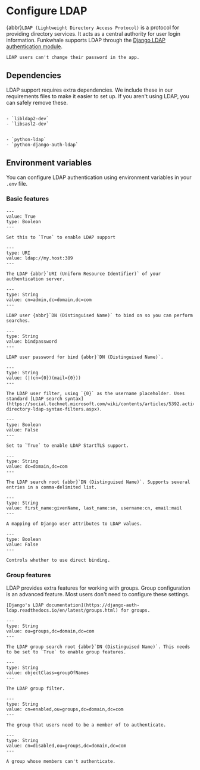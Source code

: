 # Configure LDAP

{abbr}`LDAP (Lightweight Directory Access Protocol)` is a protocol for providing directory services. It acts as a central authority for user login information. Funkwhale supports LDAP through the [Django LDAP authentication module](https://django-auth-ldap.readthedocs.io/).

```{important}
LDAP users can't change their password in the app.
```

## Dependencies

LDAP support requires extra dependencies. We include these in our requirements files to make it easier to set up. If you aren't using LDAP, you can safely remove these.

```{dropdown} OS dependencies

- `libldap2-dev`
- `libsasl2-dev`

```

```{dropdown} Python dependencies

- `python-ldap`
- `python-django-auth-ldap`

```

## Environment variables

You can configure LDAP authentication using environment variables in your `.env` file.

### Basic features

```{py:data} LDAP_ENABLED
---
value: True
type: Boolean
---

Set this to `True` to enable LDAP support
```

```{py:data} LDAP_SERVER_URI
---
type: URI
value: ldap://my.host:389
---

The LDAP {abbr}`URI (Uniform Resource Identifier)` of your authentication server.
```

```{py:data} LDAP_BIND_DN
---
type: String
value: cn=admin,dc=domain,dc=com
---

LDAP user {abbr}`DN (Distinguised Name)` to bind on so you can perform searches.
```

```{py:data} LDAP_BIND_PASSWORD
---
type: String
value: bindpassword
---

LDAP user password for bind {abbr}`DN (Distinguised Name)`.
```

```{py:data} LDAP_SEARCH_FILTER
---
type: String
value: (|(cn={0})(mail={0}))
---

The LDAP user filter, using `{0}` as the username placeholder. Uses standard [LDAP search syntax](https://social.technet.microsoft.com/wiki/contents/articles/5392.active-directory-ldap-syntax-filters.aspx).
```

```{py:data} LDAP_START_TLS
---
type: Boolean
value: False
---

Set to `True` to enable LDAP StartTLS support.
```

```{py:data} LDAP_ROOT_DN
---
type: String
value: dc=domain,dc=com
---

The LDAP search root {abbr}`DN (Distinguised Name)`. Supports several entries in a comma-delimited list.
```

```{py:data} LDAP_USER_ATTR_MAP
---
type: String
value: first_name:givenName, last_name:sn, username:cn, email:mail
---

A mapping of Django user attributes to LDAP values.
```

```{py:data} AUTH_LDAP_BIND_AS_AUTHENTICATING_USER
---
type: Boolean
value: False
---

Controls whether to use direct binding.
```

### Group features

LDAP provides extra features for working with groups. Group configuration is an advanced feature. Most users don't need to configure these settings.

```{seealso}
[Django's LDAP documentation](https://django-auth-ldap.readthedocs.io/en/latest/groups.html) for groups.
```

```{py:data} LDAP_GROUP_DN
---
type: String
value: ou=groups,dc=domain,dc=com
---

The LDAP group search root {abbr}`DN (Distinguised Name)`. This needs to be set to `True` to enable group features.
```

```{py:data} LDAP_GROUP_FILTER
---
type: String
value: objectClass=groupOfNames
---

The LDAP group filter.
```

```{py:data} LDAP_REQUIRE_GROUP
---
type: String
value: cn=enabled,ou=groups,dc=domain,dc=com
---

The group that users need to be a member of to authenticate.
```

```{py:data} LDAP_DENY_GROUP
---
type: String
value: cn=disabled,ou=groups,dc=domain,dc=com
---

A group whose members can't authenticate.
```
